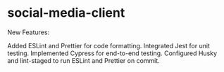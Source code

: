 # social-media-client

New Features:

Added ESLint and Prettier for code formatting. 
Integrated Jest for unit testing. 
Implemented Cypress for end-to-end testing. 
Configured Husky and lint-staged to run ESLint and Prettier on commit. 
